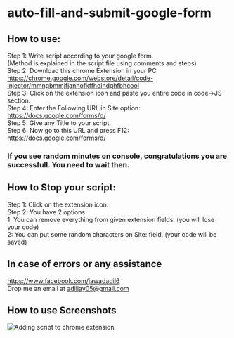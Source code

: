 # auto-fill-and-submit-google-form

## How to use:  ##
Step 1: Write script according to your google form.  
        (Method is explained in the script file using comments and steps)  
Step 2: Download this chrome Extension in your PC  
        https://chrome.google.com/webstore/detail/code-injector/mmngbmmjfjannofkffhoindghfbhcool  
Step 3: Click on the extension icon and paste you entire code in code->JS section.  
Step 4: Enter the Following URL in Site option:  
        https://docs.google.com/forms/d/  
Step 5: Give any Title to your script.  
Step 6: Now go to this URL and press F12:  
        https://docs.google.com/forms/d/  

### If you see random minutes on console, congratulations you are successfull. You need to wait then.  ###

## How to Stop your script:  ##
Step 1: Click on the extension icon.  
Step 2: You have 2 options  
        1: You can remove everything from given extension fields. (you will lose your code)  
        2: You can put some random characters on Site: field. (your code will be saved)  

## In case of errors or any assistance ##
https://www.facebook.com/jawadadil6  
Drop me an email at adiljay05@gmail.com  

## How to use Screenshots ##
![Adding script to chrome extension]("https://imgur.com/a/QRz8gbH")
